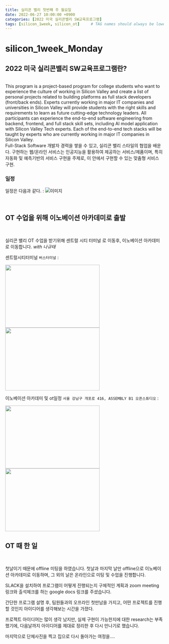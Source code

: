 ```yaml
---
title: 실리콘 벨리 첫번째 주 월요일
date: 2022-06-27 10:00:00 +0900
categories: [2022 미국 실리콘밸리 SW교육프로그램]
tags: [silicon_1week, silicon_ot]     # TAG names should always be lowercase
---
```


# silicon_1week_Monday

## 2022 미국 실리콘밸리 SW교육프로그램란?
<br>
This program is a project-based program for college students who want to
experience the culture of working in Silicon Valley and create a list of personal
projects related to building platforms as full stack developers (front/back ends).
Experts currently working in major IT companies and universities in Silicon Valley
will provide students with the right skills and requirements to learn as future
cutting-edge technology leaders.
All participants can experience the end-to-end software engineering from backend,
frontend, and full stack skill sets, including AI model application with Silicon
Valley Tech experts. Each of the end-to-end tech stacks will be taught by experts
who are currently working in major IT companies in Silicon Valley.

<br>
Full-Stack Software 개발자 경력을 쌓을 수 있고, 실리콘 밸리 스타일의 협업을 배운다.
구현하는 웹/온라인 서비스는 인공지능을 활용하여 제공하는 서비스/제품이며, 특히
자동화 및 예측기반의 서비스 구현을 주제로, 이 안에서 구현할 수 있는 맞춤형 서비스
구현.

<br>

### 일정
일정은 다음과 같다. : ![이미지](https://user-images.githubusercontent.com/44563065/177029594-347ccfb4-0486-48db-9856-a6ec3bc0ddb1.png "silicon_schedule")



<br>

## OT 수업을 위해 이노베이션 아카데미로 출발
<br>

실리콘 밸리 OT 수업을 받기위해 센트럴 시티 터미널 로 이동후, 이노베이션 아카데미로 이동합니다. _with 나규태_

센트럴시티터미널 `버스터미널` : 

<img src="https://user-images.githubusercontent.com/44563065/177029254-0c47abce-473c-4312-8082-e128f00a9b24.png" width="300" height="200">
<img src="https://user-images.githubusercontent.com/44563065/177029177-241b764a-58d6-477e-af04-b0adafabc127.jpg" width="300" height="200">

<br>

이노베이션 아카데미 및 ot일정 `서울 강남구 개포로 416, ASSEMBLY B1 오픈스튜디오` : 

<img src="https://user-images.githubusercontent.com/44563065/177029420-285cf778-1a12-488c-8c4c-a8f9f2a52f5c.png" width="300" height="200">
<img src="https://user-images.githubusercontent.com/44563065/177029369-e4862d17-b65e-49ec-96e0-527941556fbe.png" width="300" height="200">

<br>

## OT 때 한 일

<br>

첫날이기 때문에 offline 미팅을 하였습니다. 첫날과 마지막 날만 offline으로 이노베이션 아카데미로 이동하며, 그 외의 날은 온라인으로 미팅 및 수업을 진행합니다.

SLACK을 설치하여 프로그램이 어떻게 진행되는지 구체적인 계획과 zoom meeting 링크와 출석체크를 하는 google docs 링크를 주셨습니다.

간단한 프로그램 설명 후, 팀원들과의 오프라인 첫만남을 가지고, 어떤 프로젝트를 진행할 것인지 아이디어를 생각해보는 시간을 가졌다.

프로젝트 아이디어는 많이 생각 났지만, 실제 구현이 가능한지에 대한 research는 부족했기에, 다음날까지 아이디어를 제대로 정리한 후 다시 만나기로 했습니다.

마지막으로 단체사진을 찍고 집으로 다시 돌아가는 여정을....




